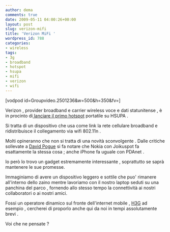 ```yaml
---
author: dema
comments: true
date: 2009-05-11 04:00:26+00:00
layout: post
slug: verizon-mifi
title: 'Verizon MiFi '
wordpress_id: 788
categories:
- wireless
tags:
- 3g
- broadband
- hotspot
- hsupa
- mifi
- verizon
- wifi
---
```


[vodpod id=Groupvideo.2501236&w=500&h=350&fv=]

Verizon , provider broadband e carrier wireless voce e dati statunitense , è in procinto di[ lanciare il primo hotspot](http://www.nytimes.com/2009/05/07/technology/personaltech/07pogue.html?_r=2&em) portatile su HSUPA .

Si tratta di un dispositivo che usa come link la rete cellulare broadband e ridistribuisce il collegamento via wifi 802.11n .

Molti opineranno che non si tratta di una novità sconvolgente . Dalle critiche sollevate a [David Pogue](http://pogue.blogs.nytimes.com/2009/05/08/more-on-verizon-wireless-mifi/) si fa notare che Nokia con Joikuspot fa esattamente la stessa cosa ; anche iPhone fa uguale con PDAnet .

Io però lo trovo un gadget estremamente interessante , soprattutto se saprà mantenere le sue promesse.

Immaginiamo di avere un dispositivo leggero e sottile che puo' rimanere all'interno dello zaino mentre lavoriamo con il nostro laptop seduti su una panchina del parco , fornendo allo stesso tempo la connettività ai nostri collaboratori o ai nostri amici.

Fossi un operatore dinamico sul fronte dell'internet mobile , [H3G](http://www.tre.it/public/internet_mobile.php) ad esempio , cercherei di proporlo anche qui da noi in tempi assolutamente brevi .

Voi che ne pensate ?
